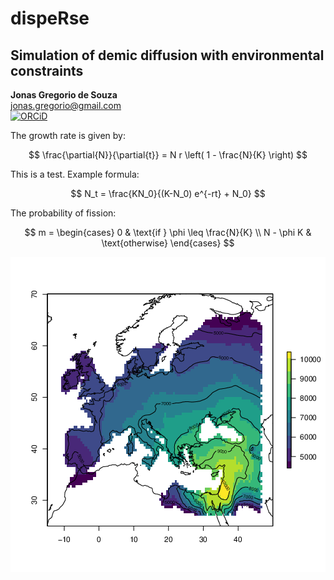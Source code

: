 <h1>dispeRse</h1>
<h2>Simulation of demic diffusion with environmental constraints</h2>

**Jonas Gregorio de Souza**<br/>
jonas.gregorio@gmail.com<br/>
[![ORCiD](https://img.shields.io/badge/ORCiD-0000--0001--7879--4531-green.svg)](https://orcid.org/0000-0001-6032-4443)<br/>

<p>The growth rate is given by:</p>

$$
\frac{\partial{N}}{\partial{t}} = N r \left( 1 - \frac{N}{K} \right)
$$

<p>This is a test. Example formula:</p>

$$
N_t = \frac{KN_0}{(K-N_0) e^{-rt} + N_0}
$$

<p>The probability of fission:</p>

$$
m =
    \begin{cases}
        0 & \text{if } \phi \leq \frac{N}{K} \\
        N - \phi K & \text{otherwise}
    \end{cases}
$$

<img src="man/img/a.png" />